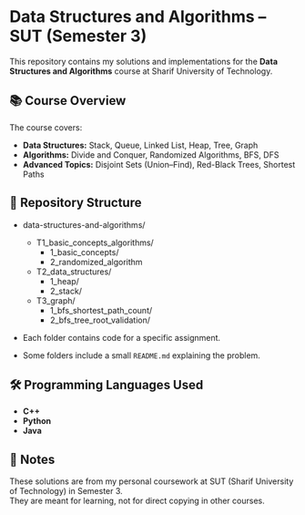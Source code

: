 # Data Structures and Algorithms – SUT (Semester 3)
This repository contains my solutions and implementations for the **Data Structures and Algorithms** course at Sharif University of Technology.

## 📚 Course Overview
The course covers:
- **Data Structures:** Stack, Queue, Linked List, Heap, Tree, Graph
- **Algorithms:** Divide and Conquer, Randomized Algorithms, BFS, DFS
- **Advanced Topics:** Disjoint Sets (Union–Find), Red-Black Trees, Shortest Paths

## 📂 Repository Structure
- data-structures-and-algorithms/  
    - T1_basic_concepts_algorithms/  
        - 1_basic_concepts/  
        - 2_randomized_algorithm  
    - T2_data_structures/  
        - 1_heap/  
        - 2_stack/  
    - T3_graph/  
        - 1_bfs_shortest_path_count/  
        - 2_bfs_tree_root_validation/  

- Each folder contains code for a specific assignment.
- Some folders include a small `README.md` explaining the problem.

## 🛠️ Programming Languages Used
- **C++** 
- **Python**
- **Java** 

## 📝 Notes
These solutions are from my personal coursework at SUT (Sharif University of Technology) in Semester 3.  
They are meant for learning, not for direct copying in other courses.
